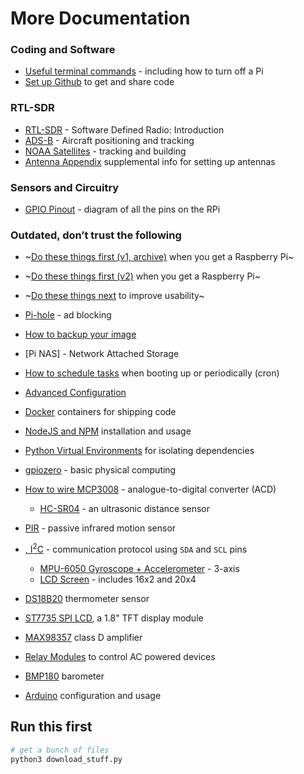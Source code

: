 # More Documentation

### Coding and Software

* [Useful terminal commands](./terminal_commands.md) - including how to turn off a Pi
* [Set up Github](./github_setup.md) to get and share code

### RTL-SDR
* [RTL-SDR](./rtl-sdr/README.md) - Software Defined Radio: Introduction
* [ADS-B](./rtl-sdr/ads-b.md) - Aircraft positioning and tracking
* [NOAA Satellites](./rtl-sdr/ads-b.md) - tracking and building
* [Antenna Appendix](./rtl-sdr/antennas.md) supplemental info for setting up antennas

### Sensors and Circuitry

* [GPIO Pinout](./GPIO.md) - diagram of all the pins on the RPi


### Outdated, don&rsquo;t trust the following

* ~[Do these things first (v1, archive)](./archive/do_first_v1.md) when you get a Raspberry Pi~
* ~[Do these things first (v2)](./archives/do_first.md) when you get a Raspberry Pi~
* ~[Do these things next](./archives/do_next.md) to improve usability~
* [Pi-hole](./pi-hole.md) - ad blocking
* [How to backup your image](./backup.md)
* [Pi NAS] - Network Attached Storage
* [How to schedule tasks](./scheduling.md) when booting up or periodically (cron)
* [Advanced Configuration](./advanced_config.md)
* [Docker](./docker.md) containers for shipping code
* [NodeJS and NPM](./node_js.md) installation and usage
* [Python Virtual Environments](./virtualenv.md) for isolating dependencies

* [gpiozero](https://github.com/herereadthis/lutra/blob/master/objectives/gpiozero) - basic physical computing
* [How to wire MCP3008](https://github.com/herereadthis/lutra/blob/master/objectives/MCP3008) - analogue-to-digital converter (ACD)
  * [HC-SR04](https://github.com/herereadthis/lutra/blob/master/objectives/hc_sr04) - an ultrasonic distance sensor
* [PIR](https://github.com/herereadthis/lutra/blob/master/objectives/PIR_motion_sensor) - passive infrared motion sensor
* [, I<sup>2</sup>C](./I2C.md) - communication protocol using `SDA` and `SCL` pins
  * [MPU-6050 Gyroscope + Accelerometer](https://github.com/herereadthis/lutra/blob/master/objectives/MPU6050_accelerometer) - 3-axis
  * [LCD Screen](https://github.com/herereadthis/lutra/blob/master/objectives/i2c_lcd) - includes 16x2 and 20x4
* [DS18B20](https://github.com/herereadthis/lutra/blob/master/objectives/DS18B20_thermometer) thermometer sensor
* [ST7735 SPI LCD](./st7735.md), a 1.8" TFT display module
* [MAX98357](./MAX98357.md) class D amplifier
* [Relay Modules](https://github.com/herereadthis/lutra/blob/master/objectives/relay) to control AC powered devices
* [BMP180](https://github.com/herereadthis/lutra/blob/master/objectives/BMP180_barometer) barometer
* [Arduino](https://github.com/herereadthis/lutra/blob/master/objectives/arduino) configuration and usage


###

## Run this first

```bash
# get a bunch of files
python3 download_stuff.py
```
